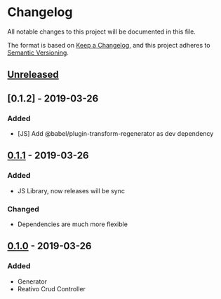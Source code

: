 # Changelog
All notable changes to this project will be documented in this file.

The format is based on [Keep a Changelog](https://keepachangelog.com/en/1.0.0/),
and this project adheres to [Semantic Versioning](https://semver.org/spec/v2.0.0.html).

## [Unreleased]

## [0.1.2] - 2019-03-26
### Added
- [JS] Add @babel/plugin-transform-regenerator as dev dependency

## [0.1.1] - 2019-03-26
### Added
- JS Library, now releases will be sync

### Changed 
- Dependencies are much more flexible

## [0.1.0] - 2019-03-26
### Added
- Generator
- Reativo Crud Controller

[Unreleased]: https://github.com/fernandes/reativo/compare/v0.1.2...HEAD
[0.1.1]: https://github.com/fernandes/reativo/compare/v0.1.1...v0.1.2
[0.1.1]: https://github.com/fernandes/reativo/compare/v0.1.0...v0.1.1
[0.1.0]: https://github.com/fernandes/reativo/releases/tag/v0.1.1